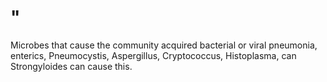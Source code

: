 # "

Microbes that cause the community acquired bacterial or viral pneumonia, enterics, Pneumocystis, Aspergillus, Cryptococcus, Histoplasma, can Strongyloides can cause this.
